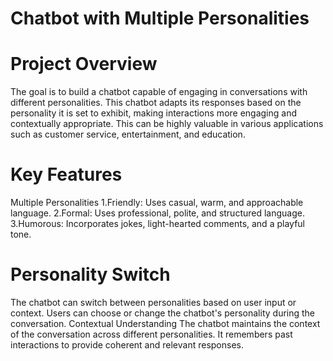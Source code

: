 # Chatbot with Multiple Personalities

# Project Overview
The goal is to build a chatbot capable of engaging in conversations with different personalities. This chatbot adapts its responses based on the personality it is set to exhibit, making interactions more engaging and contextually appropriate. This can be highly valuable in various applications such as customer service, entertainment, and education.

# Key Features

Multiple Personalities
1.Friendly: Uses casual, warm, and approachable language.
2.Formal: Uses professional, polite, and structured language.
3.Humorous: Incorporates jokes, light-hearted comments, and a playful tone.

# Personality Switch
The chatbot can switch between personalities based on user input or context.
Users can choose or change the chatbot's personality during the conversation.
Contextual Understanding
The chatbot maintains the context of the conversation across different personalities.
It remembers past interactions to provide coherent and relevant responses.
